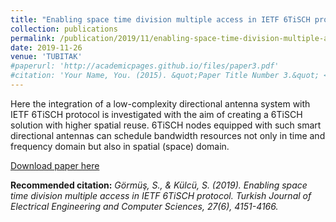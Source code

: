 ```yaml
---
title: "Enabling space time division multiple access in IETF 6TiSCH protocol"
collection: publications
permalink: /publication/2019/11/enabling-space-time-division-multiple-access
date: 2019-11-26
venue: 'TUBITAK'
#paperurl: 'http://academicpages.github.io/files/paper3.pdf'
#citation: 'Your Name, You. (2015). &quot;Paper Title Number 3.&quot; <i>Journal 1</i>. 1(3).'
---
```

Here the integration of a low-complexity directional antenna system with IETF 6TiSCH protocol is investigated with the aim of creating a 6TiSCH solution with higher spatial reuse. 6TiSCH nodes equipped with such smart directional antennas can schedule bandwidth resources not only in time and frequency domain but also in spatial (space) domain.

[Download paper here](https://journals.tubitak.gov.tr/elektrik/vol27/iss6/9/)

<b>Recommended citation:</b> *Görmüş, S., & Külcü, S. (2019). Enabling space time division multiple access in IETF 6TiSCH protocol. Turkish Journal of Electrical Engineering and Computer Sciences, 27(6), 4151-4166.*